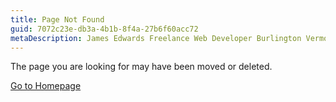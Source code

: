 ```yaml
---
title: Page Not Found
guid: 7072c23e-db3a-4b1b-8f4a-27b6f60acc72
metaDescription: James Edwards Freelance Web Developer Burlington Vermont
---
```


The page you are looking for may have been moved or deleted.

[Go to Homepage](/)
